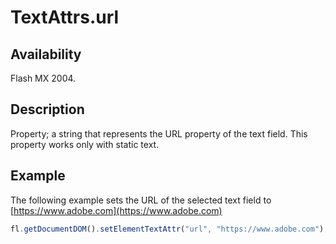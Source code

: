 # TextAttrs.url

## Availability

Flash MX 2004.

## Description

Property; a string that represents the URL property of the text field. This property works only with static text.

## Example

The following example sets the URL of the selected text field to [https://www.adobe.com](https://www.adobe.com)

```javascript
fl.getDocumentDOM().setElementTextAttr("url", "https://www.adobe.com");
```
